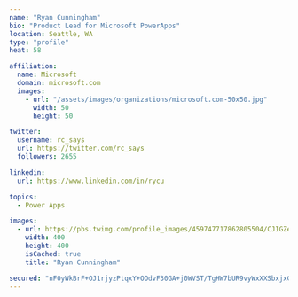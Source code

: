 ```yaml
---
name: "Ryan Cunningham"
bio: "Product Lead for Microsoft PowerApps"
location: Seattle, WA
type: "profile"
heat: 58

affiliation:
  name: Microsoft
  domain: microsoft.com
  images:
    - url: "/assets/images/organizations/microsoft.com-50x50.jpg"
      width: 50
      height: 50

twitter:
  username: rc_says
  url: https://twitter.com/rc_says
  followers: 2655

linkedin:
  url: https://www.linkedin.com/in/rycu

topics:
  - Power Apps

images:
  - url: https://pbs.twimg.com/profile_images/459747717862805504/CJIGZejd_400x400.png
    width: 400
    height: 400
    isCached: true
    title: "Ryan Cunningham"

secured: "nF0yWkBrF+OJ1rjyzPtqxY+OOdvF30GA+j0WVST/TgHW7bUR9vyWxXXSbxjxGhNooCT5BUjHyG3rmz5K6tZX8IqEqvtkiUxG+453ymm0KD6TmcVYEesTVfjOPVouXuhFm9QeofO/kLUmwwxo37HmwkplW5Yo9uXlxh3tZG0rXFMbs4AEx2TIZ7ap4sGqsEMuPPiqQojafB1qD6K9xEfvW4/oQuOOhZFWVxtwTmmN2L8mi4cY8Hjs145f7C3XdeTAMs35hO0fv6nffdmW/i3k3Xb4uy5cefVwkVj4g5OOEjOxYqKU4BGi3KkTTvti+X6jPjImjyGkFndFKZiepDOxjgOzEajDZrH7GNIxYx92fzLFBny4NiRyFuw1TJ/hV5n2JnAiv5Qi8dnk0bobZHypG4c0FdnS1oChFi+w7ZhQUww=;b6fpjk2ApYPnJb4ZGOCTXA=="
---
```


